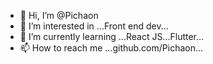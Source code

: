 - 👋 Hi, I’m @Pichaon
- 👀 I’m interested in ...Front end dev...
- 🌱 I’m currently learning ...React JS...Flutter...
- 📫 How to reach me ...github.com/Pichaon...

<!---
Pichaon/Pichaon is a ✨ special ✨ repository because its `README.md` (this file) appears on your GitHub profile.
You can click the Preview link to take a look at your changes.
--->
